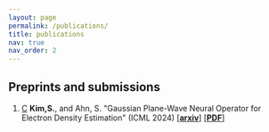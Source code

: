 ```yaml
---
layout: page
permalink: /publications/
title: publications
nav: true
nav_order: 2
---
```


<!-- _pages/publications.md -->

<!-- <div class="publications">

{% bibliography %}

</div> -->

## Preprints and submissions

[C]: Conference

1. [C] **Kim,S.**, and Ahn, S. "Gaussian Plane-Wave Neural Operator for Electron Density Estimation" (ICML 2024) [[**arxiv**]](https://arxiv.org/abs/2402.04278) [[**PDF**]](https://arxiv.org/pdf/2402.04278.pdf)
